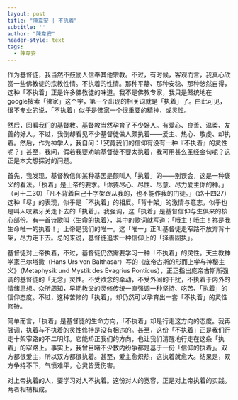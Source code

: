 ```yaml
---
layout: post
title: "陳韋安 | 不执着"
subtitle: ''
author: "陳韋安"
header-style: text
tags:
  - 陳韋安
---
```


作为基督徒，我当然不鼓励人信奉其他宗教。不过，有时候，客观而言，我真心欣赏一些佛教徒的宗教性情。不执着的性情。那种平静、那种安稳、那种悠然自得，这种「不执着」正是许多佛教徒的味道。我不是佛教专家，我只是笼统地在google搜索「佛家」这个字，第一个出现的相关词就是「执着」了。由此可见，很不专业的说，「不执着」似乎是佛家一个很重要的精神，或灵性。
 
然后，回看我们的基督教。基督教当然孕育了不少好人。有爱心、良善、温柔、友善的好人。不过，我倒却看见不少基督徒做人颇执着——爱主、热心、敬虔、却执着。然后，作为神学人，我自问：「究竟我们的信仰有没有一种『不执着』的灵性呢？」甚至，我问，假若我要劝喻基督徒不要太执着，我可用甚么圣经金句呢？这正是本文想探讨的问题。
 
首先，我发现，基督教信仰某种基因是颇叫人「执着」的——别误会，这是一种褒义的看法。「执着」是上帝的要求。「你要尽心、尽性、尽意、尽力爱主你的神。」（可十二30）「凡不背着自己十字架跟从我的，也不能作我的门徒。」（路十四27）这种「尽」的表现，似乎是「不执着」的相反。「背十架」的激情与意志，似乎也是叫人咬紧牙关走下去的「执着」。我强调，这「执着」是基督信仰与生俱来的核心部份。有一首诗歌叫〈生命的执着〉，其中的歌词就写道：「哦主！哦主！祢是我生命唯一的执着！」上帝是我们的唯一。这「唯一」正叫基督徒走窄路不放弃背十架，尽力走下去。总的来说，基督徒追求一种信仰上的「择善固执」。
 
基督徒对上帝执着，不过，基督徒仍然需要学习一种「不执着」的灵性。天主教神学家巴尔塔撒（Hans Urs von Balthasar）写的《庞帝古斯的形而上学与神秘主义》（Metaphysik und Mystik des Evagrius Ponticus），正正指出庞帝古斯所强调的基督徒的「无念」灵性。不受欲念的牵动，不受外间的干扰，不执着于内外的情绪思想。众所周知，早期教父的灵修传统一直强调一种坚持、吃苦、「执着」的信仰态度。不过，这种苦修的「执着」，却仍然可以孕育出一套「不执着」的灵性修持。
 
简单而言，「执着」是基督徒的生命方向，「不执着」却是行走这方向的态度。我再强调，执着与不执着的灵性修持是没有相违的。甚至，这份「不执着」正是我们行走十架窄路的不二明灯。它能矫正我们的方向，也让我们清醒地行走在这条「执着」的窄路上。事实上，我曾目睹不少教内纷争都是基于一份「信仰的执着」。双方都很爱主，所以双方都很执着。甚至，爱主愈炽热，这执着就愈大。结果是，双方争持不下，气愤难平，心灵皆受伤害。
 
对上帝执着的人，要学习对人不执着。这份对人的宽容，正是对上帝执着的实践。两者相辅相成。

